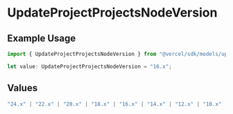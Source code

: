 # UpdateProjectProjectsNodeVersion

## Example Usage

```typescript
import { UpdateProjectProjectsNodeVersion } from "@vercel/sdk/models/updateprojectop.js";

let value: UpdateProjectProjectsNodeVersion = "16.x";
```

## Values

```typescript
"24.x" | "22.x" | "20.x" | "18.x" | "16.x" | "14.x" | "12.x" | "10.x" | "8.10.x"
```